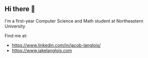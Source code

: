 ## Hi there 👋

I'm a first-year Computer Science and Math student at Northeastern University

Find me at:
- https://www.linkedin.com/in/jacob-langlois/
- https://www.jakelanglois.com



